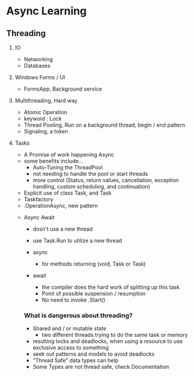 # Async Learning


## Threading

1. IO

	- Networking
	- Databases

2. Windows Forms / UI

	- FormsApp, Background service
	
3. Multithreading, Hard way

	- Atomic Operation
	- keyword : Lock 
	- Thread Pooling, Run on a background thread, begin / end pattern
	- Signaling, a token

4. Tasks

	- A Promise of work happening Async
	- some benefits include...
		- Auto-Tuning the ThreadPool
		- not needing to handle the pool or start threads
		- more control (Status, return values, cancellation, exception handling, custom scheduling, and continuation)
	- Explicit use of class Task, and Task<TResult>
	- Taskfactory
	- <object>.OperationAsync, new pattern

5. Async Await

	- dosn't use a new thread
	- use Task.Run to utilize a new thread

	- async 
		- for methods returning (void, Task or Task<T>)
	- await
		- the compiler does the hard work of splitting up this task
		- Point of possible suspension / resumption
		- No need to invoke .Start()


### What is dangerous about threading?

- Shared and / or mutable state
	- two different threads trying to do the same task or memory
- resulting locks and deadlocks, when using a resource to use exclusive access to something
- seek out patterns and models to avoid deadlocks
- "Thread Safe" data types can help
- Some Types are not thread safe, check Documentation

